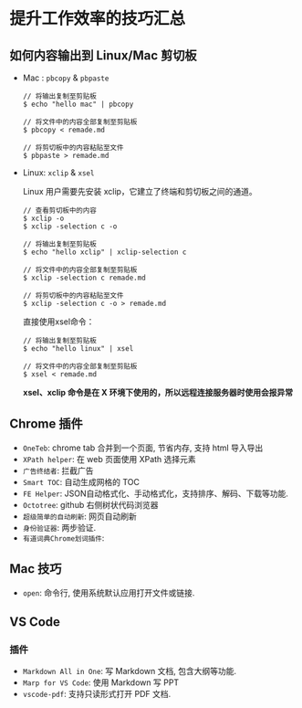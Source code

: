# 提升工作效率的技巧汇总

## 如何内容输出到 Linux/Mac 剪切板
- Mac : `pbcopy` & `pbpaste`
    ```shell
    // 将输出复制至剪贴板
    $ echo "hello mac" | pbcopy

    // 将文件中的内容全部复制至剪贴板
    $ pbcopy < remade.md

    // 将剪切板中的内容粘贴至文件
    $ pbpaste > remade.md
    ```

- Linux: `xclip` & `xsel`

    Linux 用户需要先安装 xclip，它建立了终端和剪切板之间的通道。

    ```shell
    // 查看剪切板中的内容
    $ xclip -o
    $ xclip -selection c -o

    // 将输出复制至剪贴板
    $ echo "hello xclip" | xclip-selection c

    // 将文件中的内容全部复制至剪贴板
    $ xclip -selection c remade.md

    // 将剪切板中的内容粘贴至文件
    $ xclip -selection c -o > remade.md

    ```

    直接使用xsel命令：
    ```shell
    // 将输出复制至剪贴板
    $ echo "hello linux" | xsel

    // 将文件中的内容全部复制至剪贴板
    $ xsel < remade.md
    ```

    **xsel、xclip 命令是在 X 环境下使用的，所以远程连接服务器时使用会报异常**

## Chrome 插件
- `OneTeb`: chrome tab 合并到一个页面, 节省内存, 支持 html 导入导出
- `XPath helper`: 在 web 页面使用 XPath 选择元素
- `广告终结者`: 拦截广告
- `Smart TOC`: 自动生成网格的 TOC
- `FE Helper`: JSON自动格式化、手动格式化，支持排序、解码、下载等功能.
- `Octotree`: github 右侧树状代码浏览器
- `超级简单的自动刷新`: 网页自动刷新
- `身份验证器`: 两步验证.
- `有道词典Chrome划词插件`: 

## Mac 技巧
- `open`: 命令行, 使用系统默认应用打开文件或链接.

## VS Code
### 插件
- `Markdown All in One`: 写 Markdown 文档, 包含大纲等功能.
- `Marp for VS Code`: 使用 Markdown 写 PPT
- `vscode-pdf`: 支持只读形式打开 PDF 文档.